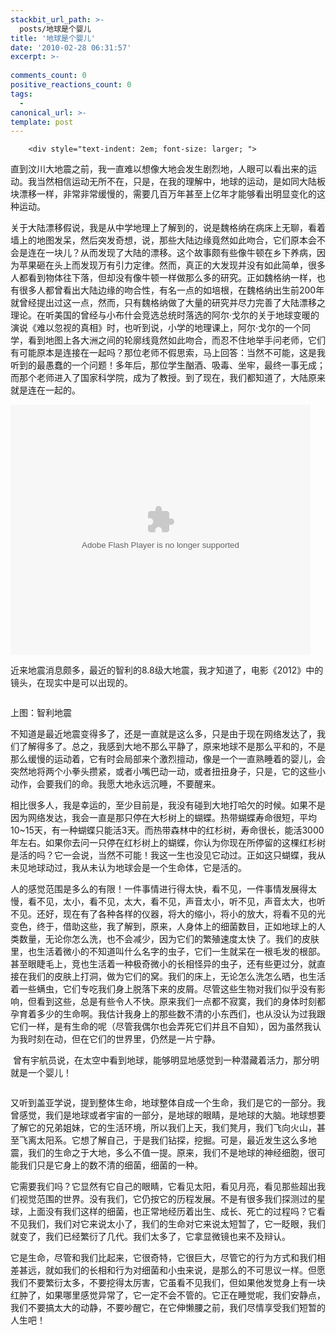 ```yaml
---
stackbit_url_path: >-
  posts/地球是个婴儿
title: '地球是个婴儿'
date: '2010-02-28 06:31:57'
excerpt: >-
  
comments_count: 0
positive_reactions_count: 0
tags: 
  - 
canonical_url: >-
template: post
---
```


        <div style="text-indent: 2em; font-size: larger; ">
<p>直到汶川大地震之前，我一直难以想像大地会发生剧烈地，人眼可以看出来的运动。我当然相信运动无所不在，只是，在我的理解中，地球的运动，是如同大陆板块漂移一样，非常非常缓慢的，需要几百万年甚至上亿年才能够看出明显变化的这种运动。</p>
<p>关于大陆漂移假说，我是从中学地理上了解到的，说是魏格纳在病床上无聊，看着墙上的地图发呆，然后突发奇想，说，那些大陆边缘竟然如此吻合，它们原本会不会是连在一块儿？从而发现了大陆的漂移。这个故事颇有些像牛顿在乡下养病，因为苹果砸在头上而发现万有引力定律。然而，真正的大发现并没有如此简单，很多人都看到物体往下落，但却没有像牛顿一样做那么多的研究。正如魏格纳一样，也有很多人都曾看出大陆边缘的吻合性，有名一点的如培根，在魏格纳出生前200年就曾经提出过这一点，然而，只有魏格纳做了大量的研究并尽力完善了大陆漂移之理论。在听美国的曾经与小布什会竞选总统时落选的阿尔·戈尔的关于地球变暖的演说《难以忽视的真相》时，也听到说，小学的地理课上，阿尔·戈尔的一个同学，看到地图上各大洲之间的轮廓线竟然如此吻合，而忍不住地举手问老师，它们有可能原本是连接在一起吗？那位老师不假思索，马上回答：当然不可能，这是我听到的最愚蠢的一个问题！多年后，那位学生酗酒、吸毒、坐牢，最终一事无成；而那个老师进入了国家科学院，成为了教授。到了现在，我们都知道了，大陆原来就是连在一起的。</p>
<p><embed src="http://player.youku.com/player.php/sid/XODQwMjMzMjA=/v.swf" quality="high" width="480" height="400" align="middle" allowscriptaccess="sameDomain" type="application/x-shockwave-flash"></p>
<p>近来地震消息颇多，最近的智利的8.8级大地震，我才知道了，电影《2012》中的镜头，在现实中是可以出现的。</p>
<p><img alt="" title="" src="http://www.zizhujy.com/blog/image.axd?picture=image_278.png"></p>
<p>上图：智利地震</p>
<p>不知道是最近地震变得多了，还是一直就是这么多，只是由于现在网络发达了，我们了解得多了。总之，我感到大地不那么平静了，原来地球不是那么平和的，不是那么缓慢的运动着，它有时会局部来个激烈擅动，像是一个一直熟睡着的婴儿，会突然地将两个小拳头攒紧，或者小嘴巴动一动，或者扭扭身子，只是，它的这些小动作，会要我们的命。我愿大地永远沉睡，不要醒来。</p>
<p>相比很多人，我是幸运的，至少目前是，我没有碰到大地打哈欠的时候。如果不是因为网络发达，我会一直是那只停在大杉树上的蝴蝶。热带蝴蝶寿命很短，平均10~15天，有一种蝴蝶只能活3天。而热带森林中的红杉树，寿命很长，能活3000年左右。如果你去问一只停在红杉树上的蝴蝶，你认为你现在所停留的这棵红杉树是活的吗？它一会说，当然不可能！我这一生也没见它动过。正如这只蝴蝶，我从未见地球动过，我从未认为地球会是一个生命体，它是活的。</p>
<p>人的感觉范围是多么的有限！一件事情进行得太快，看不见，一件事情发展得太慢，看不见，太小，看不见，太大，看不见，声音太小，听不见，声音太大，也听不见。还好，现在有了各种各样的仪器，将大的缩小，将小的放大，将看不见的光变色，终于，借助这些，我了解到，原来，人身体上的细菌数目，正如地球上的人类数量，无论你怎么洗，也不会减少，因为它们的繁殖速度太快                              了。我们的皮肤里，也生活着微小的不知道叫什么名字的虫子，它们一生就呆在一根毛发的根部。甚至眼睫毛上，竞也生活着一种极奇微小的长相怪异的虫子，还有些更过分，就直接在我们的皮肤上打洞，做为它们的窝。我们的床上，无论怎么洗怎么晒，也生活着一些螨虫，它们专吃我们身上脱落下来的皮屑。尽管这些生物对我们似乎没有影响，但看到这些，总是有些令人不快。原来我们一点都不寂寞，我们的身体时刻都孕育着多少的生命啊。我估计我身上的那些数不清的小东西们，也从没认为过我跟它们一样，是有生命的呢（尽管我偶尔也会弄死它们并且不自知），因为虽然我认为我时刻在动，但在它们的世界里，仍然是一片宁静。</p>
<p>&nbsp;曾有宇航员说，在太空中看到地球，能够明显地感觉到一种潜藏着活力，那分明就是一个婴儿！</p>
<p><img alt="" title="" src="http://www.zizhujy.com/blog/image.axd?picture=image_279.png"></p>
<p>又听到盖亚学说，提到整体生命，地球整体自成一个生命，我们是它的一部分。我曾感觉，我们是地球或者宇宙的一部分，是地球的眼睛，是地球的大脑。地球想要了解它的兄弟姐妹，它的生活环境，所以我们上天，我们凳月，我们飞向火山，甚至飞离太阳系。它想了解自己，于是我们钻探，挖掘。可是，最近发生这么多地震，我们的生命之于大地，多么不值一提。原来，我们不是地球的神经细胞，很可能我们只是它身上的数不清的细菌，细菌的一种。</p>
<p>它需要我们吗？它显然有它自己的眼睛，它看见太阳，看见月亮，看见那些超出我们视觉范围的世界。没有我们，它仍按它的历程发展。不是有很多我们探测过的星球，上面没有我们这样的细菌，也正常地经历着出生、成长、死亡的过程吗？它看不见我们，我们对它来说太小了，我们的生命对它来说太短暂了，它一眨眼，我们就变了，我们已经繁衍了几代。我们太多了，它拿显微镜也来不及辩认。</p>
<p>它是生命，尽管和我们比起来，它很奇特，它很巨大，尽管它的行为方式和我们相差甚远，就如我们的长相和行为对细菌和小虫来说，是那么的不可思议一样。但愿我们不要繁衍太多，不要挖得太厉害，它虽看不见我们，但如果他发觉身上有一块红肿了，如果哪里感觉异常了，它一定不会不管的。它正在睡觉呢，我们安静点，我们不要搞太大的动静，不要吵醒它，在它伸懒腰之前，我们尽情享受我们短暂的人生吧！</p>
</div>
      